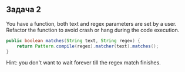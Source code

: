 ## Задача 2

You have a function, both text and regex parameters are set by a user. Refactor the function to avoid crash or hang during the code execution.

``` Java
public boolean matches(String text, String regex) {
    return Pattern.compile(regex).matcher(text).matches();
}
```

Hint: you don't want to wait forever till the regex match finishes.
